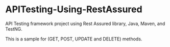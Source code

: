 # APITesting-Using-RestAssured

API Testing framework project using Rest Assured library, Java, Maven, and TestNG.

This is a sample for (GET, POST, UPDATE and DELETE) methods.
